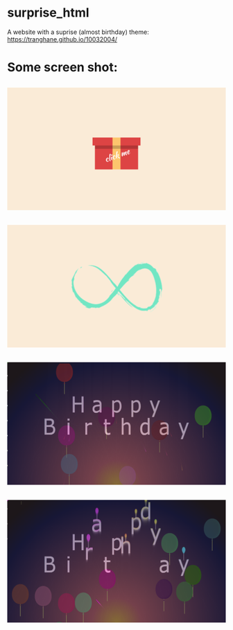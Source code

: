 # surprise_html
A website with a suprise (almost birthday) theme: https://tranghane.github.io/10032004/   
# Some screen shot:
<h2 align="center">
  <img src="screanshot/1.png" />
</h2>
<h2 align="center">
  <img src="screanshot/2.png" />
</h2>
<h2 align="center">
  <img src="screanshot/3.png" />
</h2>
<h2 align="center">
  <img src="screanshot/4.png" />
</h2>
 <!-- Deadline: 10/03/2004 --> 
 
 
 
  
 
 
 
 
 
 
 
 
 
 
 
 
 
 
 
 
 
 
 
 
 
 
 
 
 




















  
 
 
 
 
 
    
    
    
    
 
 
 
 
 
 
 
 
 

